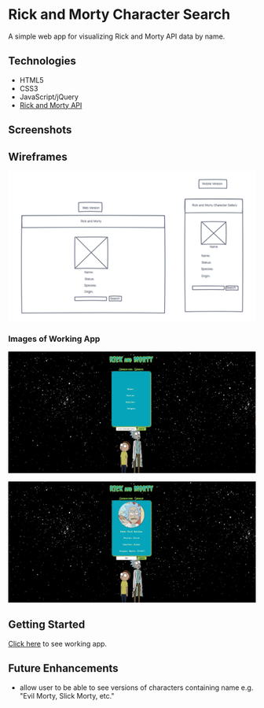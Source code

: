 # Rick and Morty Character Search

A simple web app for visualizing Rick and Morty API data by name.


## Technologies
- HTML5
- CSS3
- JavaScript/jQuery
- [Rick and Morty API](https://rickandmortyapi.com/api/character)


## Screenshots




## Wireframes
![screenshot](project-one-wireframe.png)



### Images of Working App

![screenshot](working-app-1.png)

![screenshot](working-app-2.png)


## Getting Started

[Click here](https://cindyztran.github.io/rick-and-morty/) to see working app. 




## Future Enhancements
- allow user to be able to see versions of characters containing name e.g. "Evil Morty, Slick Morty, etc."